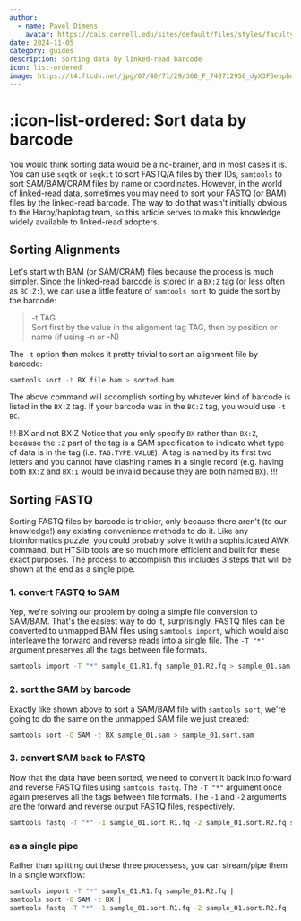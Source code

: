 ```yaml
---
author: 
  - name: Pavel Dimens
    avatar: https://cals.cornell.edu/sites/default/files/styles/faculty/public/2024-09/afs-headshot-high-res-2cropped_0.jpg
date: 2024-11-05
category: guides
description: Sorting data by linked-read barcode
icon: list-ordered
image: https://t4.ftcdn.net/jpg/07/40/71/29/360_F_740712956_dyX3F3ehpbdqjCZT0RdqkJ8Aniu7fecl.jpg
---
```


# :icon-list-ordered: Sort data by barcode
You would think sorting data would be a no-brainer, and in most cases it is.
You can use `seqtk` or `seqkit` to sort FASTQ/A files by their IDs, `samtools` to sort
SAM/BAM/CRAM files by name or coordinates. However, in the world of linked-read
data, sometimes you may need to sort your FASTQ (or BAM) files by the
linked-read barcode. The way to do that wasn't initially obvious to the Harpy/haplotag
team, so this article serves to make this knowledge widely available to linked-read
adopters.

## Sorting Alignments
Let's start with BAM (or SAM/CRAM) files because the process is much simpler.
Since the linked-read barcode is stored in a `BX:Z` tag (or less often as `BC:Z:`),
we can use a little feature of `samtools sort` to guide the sort by the barcode:
> -t TAG     
> Sort first by the value in the alignment tag TAG, then by position or name (if using -n or -N)

The `-t` option then makes it pretty trivial to sort an alignment file by barcode:
```bash
samtools sort -t BX file.bam > sorted.bam
```

The above command will accomplish sorting by whatever kind of barcode is listed in
the `BX:Z` tag. If your barcode was in the `BC:Z` tag, you would use `-t BC`.

!!! BX and not BX:Z
Notice that you only specify `BX` rather than `BX:Z`, because the `:Z` part
of the tag is a SAM specification to indicate what type of data is in the tag (i.e. `TAG:TYPE:VALUE`).
A tag is named by its first two letters and you cannot have clashing names in a single record
(e.g. having both `BX:Z` and `BX:i` would be invalid because they are both named `BX`).
!!!

## Sorting FASTQ
Sorting FASTQ files by barcode is trickier, only because there aren't (to our knowledge!)
any existing convenience methods to do it. Like any bioinformatics puzzle, you could
probably solve it with a sophisticated AWK command, but HTSlib tools are so much more
efficient and built for these exact purposes. The process to accomplish this includes
3 steps that will be shown at the end as a single pipe.

### 1. convert FASTQ to SAM
Yep, we're solving our problem by doing a simple file conversion to SAM/BAM. That's
the easiest way to do it, surprisingly. FASTQ files can be converted to unmapped BAM
files using `samtools import`, which would also interleave the forward and reverse
reads into a single file. The `-T "*"` argument preserves all the tags between file formats.
```bash
samtools import -T "*" sample_01.R1.fq sample_01.R2.fq > sample_01.sam 
```

### 2. sort the SAM by barcode
Exactly like shown above to sort a SAM/BAM file with `samtools sort`, we're going
to do the same on the unmapped SAM file we just created:
```bash
samtools sort -O SAM -t BX sample_01.sam > sample_01.sort.sam
```

### 3. convert SAM back to FASTQ
Now that the data have been sorted, we need to convert it back into forward and reverse
FASTQ files using `samtools fastq`. The `-T "*"` argument once again preserves all the tags
between file formats. The `-1` and `-2` arguments are the forward and reverse output FASTQ files,
respectively.
```bash
samtools fastq -T "*" -1 sample_01.sort.R1.fq -2 sample_01.sort.R2.fq sample_01.sort.sam
```

### as a single pipe
Rather than splitting out these three processess, you can stream/pipe them in a single workflow:
```bash
samtools import -T "*" sample_01.R1.fq sample_01.R2.fq |
samtools sort -O SAM -t BX |
samtools fastq -T "*" -1 sample_01.sort.R1.fq -2 sample_01.sort.R2.fq
```